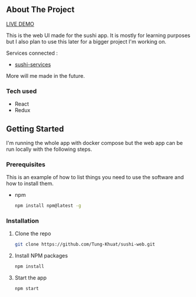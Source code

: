 ## About The Project

[LIVE DEMO](http://140.82.37.137:3001/)

This is the web UI made for the sushi app. It is mostly for learning purposes but I also plan to use this later for a bigger project I'm working on. 

Services connected :
* [sushi-services](https://https://github.com/Tung-Khuat/sushi-service)

More will me made in the future.

### Tech used

* React
* Redux

<!-- GETTING STARTED -->
## Getting Started

I'm running the whole app with docker compose but the web app can be run locally with the following steps.

### Prerequisites

This is an example of how to list things you need to use the software and how to install them.
* npm
  ```sh
  npm install npm@latest -g
  ```

### Installation

1. Clone the repo
   ```sh
   git clone https://github.com/Tung-Khuat/sushi-web.git
   ```
2. Install NPM packages
   ```sh
   npm install
   ```
3. Start the app
   ```sh
   npm start
   ```